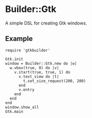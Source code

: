 # Builder::Gtk

A simple DSL for creating Gtk windows.

## Example

	require 'gtkbuilder'

	Gtk.init
	window = Builder::Gtk.new do |w|
	  w.vbox(true, 0) do |v|
		v.start(true, true, 1) do
		  v.text_view do |t|
            t.set_size_request(200, 200)
          end
		  v.entry
		end
	  end
	end
	window.show_all
	Gtk.main

